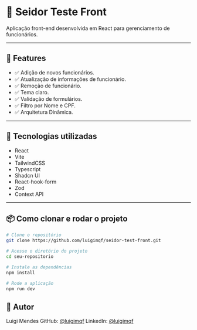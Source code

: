 # 📱 Seidor Teste Front

Aplicação front-end desenvolvida em React para gerenciamento de funcionários.

---

## 🚀 Features

- ✅ Adição de novos funcionários.
- ✅ Atualização de informações de funcionário.
- ✅ Remoção de funcionário.
- ✅ Tema claro.
- ✅ Validação de formulários.
- ✅ Filtro por Nome e CPF.
- ✅ Arquitetura Dinâmica.

---

## 🧰 Tecnologias utilizadas

- React
- Vite
- TailwindCSS
- Typescript
- Shadcn UI
- React-hook-form
- Zod
- Context API

---

## 📦 Como clonar e rodar o projeto

```bash
# Clone o repositório
git clone https://github.com/luigimqf/seidor-test-front.git

# Acesse o diretório do projeto
cd seu-repositorio

# Instale as dependências
npm install

# Rode a aplicação
npm run dev
```

## 👤 Autor
Luigi Mendes
GitHub: [@luigimqf](https://github.com/luigimqf)
LinkedIn: [@luigimqf](https://www.linkedin.com/in/luigimqf/)